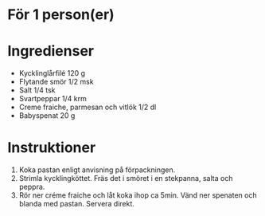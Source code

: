 # För 1 person(er)
# Ingredienser
- Kycklinglårfilé 120 g
- Flytande smör 1/2 msk
- Salt 1/4 tsk
- Svartpeppar 1/4 krm
- Creme fraiche, parmesan och vitlök 1/2 dl
- Babyspenat 20 g
# Instruktioner
1. Koka pastan enligt anvisning på förpackningen.
2. Strimla kycklingköttet. Fräs det i smöret i en stekpanna, salta och peppra.
3. Rör ner créme fraiche och låt koka ihop ca 5min. Vänd ner spenaten och blanda med pastan. Servera direkt.